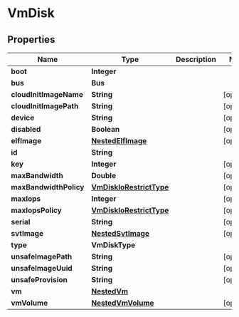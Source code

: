 

# VmDisk


## Properties

Name | Type | Description | Notes
------------ | ------------- | ------------- | -------------
**boot** | **Integer** |  | 
**bus** | **Bus** |  | 
**cloudInitImageName** | **String** |  |  [optional]
**cloudInitImagePath** | **String** |  |  [optional]
**device** | **String** |  |  [optional]
**disabled** | **Boolean** |  |  [optional]
**elfImage** | [**NestedElfImage**](NestedElfImage.md) |  |  [optional]
**id** | **String** |  | 
**key** | **Integer** |  |  [optional]
**maxBandwidth** | **Double** |  |  [optional]
**maxBandwidthPolicy** | [**VmDiskIoRestrictType**](VmDiskIoRestrictType.md) |  |  [optional]
**maxIops** | **Integer** |  |  [optional]
**maxIopsPolicy** | [**VmDiskIoRestrictType**](VmDiskIoRestrictType.md) |  |  [optional]
**serial** | **String** |  |  [optional]
**svtImage** | [**NestedSvtImage**](NestedSvtImage.md) |  |  [optional]
**type** | **VmDiskType** |  | 
**unsafeImagePath** | **String** |  |  [optional]
**unsafeImageUuid** | **String** |  |  [optional]
**unsafeProvision** | **String** |  |  [optional]
**vm** | [**NestedVm**](NestedVm.md) |  | 
**vmVolume** | [**NestedVmVolume**](NestedVmVolume.md) |  |  [optional]



